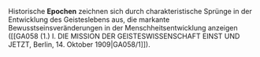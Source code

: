 
Historische **Epochen** zeichnen sich durch charakteristische Sprünge in der Entwicklung des Geisteslebens aus, die markante Bewusstseinsveränderungen in der Menschheitsentwicklung anzeigen ([[GA058 (1.) I. DIE MISSION DER GEISTESWISSENSCHAFT EINST UND JETZT, Berlin, 14. Oktober 1909|GA058/1]]).
